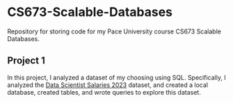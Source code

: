 # CS673-Scalable-Databases
Repository for storing code for my Pace University course CS673 Scalable Databases.

## Project 1
In this project, I analyzed a dataset of my choosing using SQL. Specifically, I analyzed the [Data Scientist Salaries 2023](https://www.kaggle.com/datasets/arnabchaki/data-science-salaries-2023) dataset, and created a local database, created tables, and wrote queries to explore this dataset.